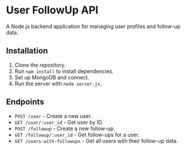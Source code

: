 # User FollowUp API

A Node.js backend application for managing user profiles and follow-up data.

## Installation

1. Clone the repository.
2. Run `npm install` to install dependencies.
3. Set up MongoDB and connect.
4. Run the server with `node server.js`.

## Endpoints

- `POST /user` - Create a new user.
- `GET /user/:user_id` - Get user by ID.
- `POST /followup` - Create a new follow-up.
- `GET /followup/:user_id` - Get follow-ups for a user.
- `GET /users-with-followups` - Get all users with their follow-up data.
